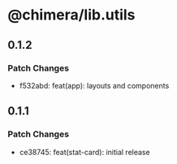 # @chimera/lib.utils

## 0.1.2

### Patch Changes

- f532abd: feat(app): layouts and components

## 0.1.1

### Patch Changes

- ce38745: feat(stat-card): initial release
